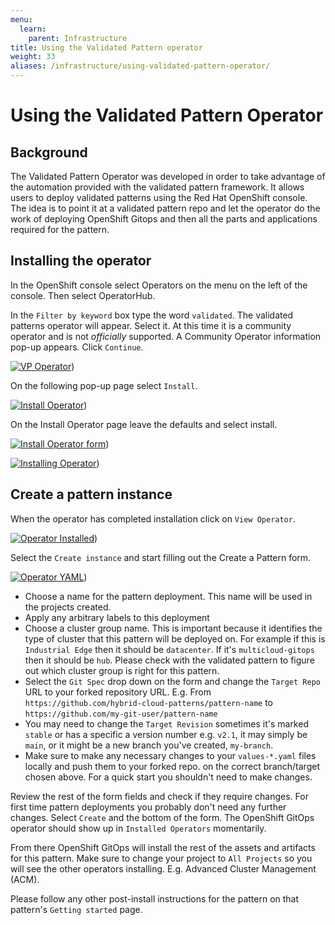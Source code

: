 ```yaml
---
menu:
  learn:
    parent: Infrastructure
title: Using the Validated Pattern operator
weight: 33
aliases: /infrastructure/using-validated-pattern-operator/
---
```


# Using the Validated Pattern Operator

## Background

The Validated Pattern Operator was developed in order to take advantage of the automation provided with the validated pattern framework. It allows users to deploy validated patterns using the Red Hat OpenShift console. The idea is to point it at a validated pattern repo and let the operator do the work of deploying OpenShift Gitops and then all the parts and applications required for the pattern.

## Installing the operator

In the OpenShift console select Operators on the menu on the left of the console. Then select OperatorHub.

In the `Filter by keyword` box type the word `validated`. The validated patterns operator will appear. Select it. At this time it is a community operator and is not *officially* supported. A Community Operator information pop-up appears. Click `Continue`.

[![VP Operator](/images/operator/select-vp-operator.png)](/images/operator/select-vp-operator.png))

On the following pop-up page select `Install`.

[![Install Operator](/images/operator/install-operator.png)](/images/operator/install-operator.png))

On the Install Operator page leave the defaults and select install.

[![Install Operator form](/images/operator/install-operator-form.png)](/images/operator/install-operator-form.png))

[![Installing Operator](/images/operator/installing-operator.png)](/images/operator/installing-operator.png))

## Create a pattern instance

When the operator has completed installation click on `View Operator`.

[![Operator Installed](/images/operator/operator-installed.png)](/images/operator/operator-installed.png))

Select the `Create instance` and start filling out the Create a Pattern form.

[![Operator YAML](/images/operator/create-a-pattern-0.3.png)](/images/operator/create-a-pattern-0.3.png))

* Choose a name for the pattern deployment. This name will be used in the projects created.
* Apply any arbitrary labels to this deployment
* Choose a cluster group name. This is important because it identifies the type of cluster that this pattern will be deployed on. For example if this is `Industrial Edge` then it should be `datacenter`. If it's `multicloud-gitops` then it should be `hub`. Please check with the validated pattern to figure out which cluster group is right for this pattern.
* Select the `Git Spec` drop down on the form and change the `Target Repo` URL to your forked repository URL. E.g. From `https://github.com/hybrid-cloud-patterns/pattern-name` to `https://github.com/my-git-user/pattern-name`
* You may need to change the `Target Revision` sometimes it's marked `stable` or has a specific a version number e.g. `v2.1`, it may simply be `main`, or it might be a new branch you've created, `my-branch`.
* Make sure to make any necessary changes to your `values-*.yaml` files locally and push them to your forked repo. on the correct branch/target chosen above. For a quick start you shouldn't need to make changes.

Review the rest of the form fields and check if they require changes. For first time pattern deployments you probably don't need any further changes. Select `Create` and the bottom of the form. The OpenShift GitOps operator should show up in `Installed Operators` momentarily.

From there OpenShift GitOps will install the rest of the assets and artifacts for this pattern. Make sure to change your project to `All Projects` so you will see the other operators installing. E.g. Advanced Cluster Management (ACM).

Please follow any other post-install instructions for the pattern on that pattern's `Getting started` page.
